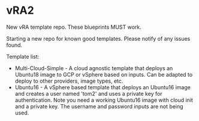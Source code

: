 # vRA2
New vRA template repo.  These blueprints MUST work.

Starting a new repo for known good templates.  Please notify of any issues found.

Template list:
- Multi-Cloud-Simple - A cloud agnostic template that deploys an Ubuntu18 image to GCP or vSphere based on inputs.  Can be adapted to deploy to other providers, image types, etc.
- Ubuntu16 - A vSphere based template that deploys an Ubuntu16 image and creates a user named 'tom2' and uses a private key for authentication.  Note you need a working Ubuntu16 image with cloud init and a private key.  The username and password inputs are not being used.
